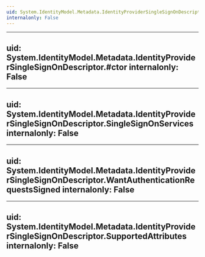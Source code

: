 ```yaml
---
uid: System.IdentityModel.Metadata.IdentityProviderSingleSignOnDescriptor
internalonly: False
---
```


---
uid: System.IdentityModel.Metadata.IdentityProviderSingleSignOnDescriptor.#ctor
internalonly: False
---

---
uid: System.IdentityModel.Metadata.IdentityProviderSingleSignOnDescriptor.SingleSignOnServices
internalonly: False
---

---
uid: System.IdentityModel.Metadata.IdentityProviderSingleSignOnDescriptor.WantAuthenticationRequestsSigned
internalonly: False
---

---
uid: System.IdentityModel.Metadata.IdentityProviderSingleSignOnDescriptor.SupportedAttributes
internalonly: False
---
